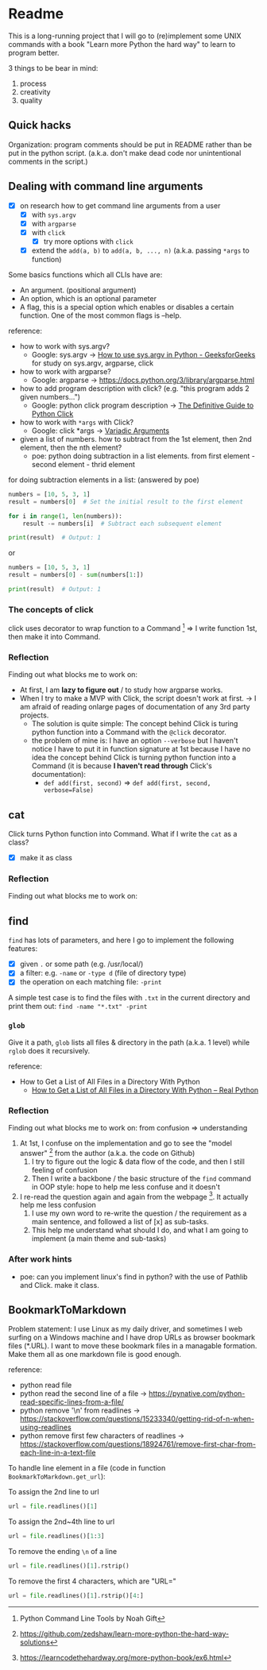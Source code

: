 # Readme

This is a long-running project that I will go to (re)implement some UNIX commands with a book "Learn more Python the hard way" to learn to program better.

3 things to be bear in mind:
1. process
2. creativity
3. quality

## Quick hacks

Organization: program comments should be put in README rather than be put in the python script. (a.k.a. don't make dead code nor unintentional comments in the script.)

## Dealing with command line arguments

- [x] on research how to get command line arguments from a user
    - [x] with `sys.argv`
    - [x] with `argparse`
    - [x] with `click`
        - [x] try more options with `click` 
    - [x] extend the `add(a, b)` to `add(a, b, ..., n)` (a.k.a. passing `*args` to function)

Some basics functions which all CLIs have are:
- An argument. (positional argument)
- An option, which is an optional parameter
- A flag, this is a special option which enables or disables a certain function. One of the most common flags is –help.

reference:
- how to work with sys.argv?
    - Google: sys.argv -> [How to use sys.argv in Python - GeeksforGeeks](https://www.geeksforgeeks.org/how-to-use-sys-argv-in-python/) for study on sys.argv, argparse, click
- how to work with argparse?
    - Google: argparse -> https://docs.python.org/3/library/argparse.html
- how to add program description with click? (e.g. "this program adds 2 given numbers...")
    - Google: python click program description -> [The Definitive Guide to Python Click](https://www.assemblyai.com/blog/the-definitive-guide-to-python-click/#:~:text=Click%2C%20or%20“Command%20Line%20Interface,loading%20of%20subcommands%20at%20runtime.)
- how to work with `*args` with Click?
    - Google: click *args -> [Variadic Arguments](https://click.palletsprojects.com/en/8.1.x/arguments/)
- given a list of numbers. how to subtract from the 1st element, then 2nd element, then the nth element?
    - poe: python doing subtraction in a list elements. from first element - second element - thrid element

for doing subtraction elements in a list: (answered by poe)
```python
numbers = [10, 5, 3, 1]
result = numbers[0]  # Set the initial result to the first element

for i in range(1, len(numbers)):
    result -= numbers[i]  # Subtract each subsequent element

print(result)  # Output: 1
```

or 
```python
numbers = [10, 5, 3, 1]
result = numbers[0] - sum(numbers[1:])

print(result)  # Output: 1
```

### The concepts of click

click uses decorator to wrap function to a Command [^click]
=> I write function 1st, then make it into Command.

[^click]: Python Command Line Tools by Noah Gift 

### Reflection

Finding out what blocks me to work on:
- At first, I am **lazy to figure out** / to study how argparse works.
- When I try to make a MVP with Click, the script doesn't work at first. -> I am afraid of reading onlarge pages of documentation of any 3rd party projects.
    - The solution is quite simple: The concept behind Click is turing python function into a Command with the `@click` decorator.
    - the problem of mine is: I have an option `--verbose` but I haven't notice I have to put it in function signature at 1st because I have no idea the concept behind Click is turning python function into a Command (it is because **I haven't read through** Click's documentation):
        - `def add(first, second)` => `def add(first, second, verbose=False)` 


## cat

Click turns Python function into Command.
What if I write the `cat` as a class?

- [x] make it as class

### Reflection

Finding out what blocks me to work on:

## find

`find` has lots of parameters, and here I go to implement the following features:
- [x] given `.` or some path (e.g. /usr/local/)
- [x] a filter: e.g. `-name` or `-type d` (file of directory type)
- [x] the operation on each matching file: `-print`

A simple test case is to find the files with `.txt` in the current directory and print them out: `find -name "*.txt" -print`

### `glob`

Give it a path, `glob` lists all files & directory in the path (a.k.a. 1 level) while `rglob` does it recursively.

reference:
- How to Get a List of All Files in a Directory With Python
    - [How to Get a List of All Files in a Directory With Python – Real Python](https://realpython.com/get-all-files-in-directory-python/)

### Reflection

Finding out what blocks me to work on:
from confusion => understanding

1. At 1st, I confuse on the implementation and go to see the "model answer" [^1] from the author (a.k.a. the code on Github)
    1. I try to figure out the logic & data flow of the code, and then I still feeling of confusion
    2. Then I write a backbone / the basic structure of the `find` command in OOP style: hope to help me less confuse and it doesn't
2. I re-read the question again and again from the webpage [^2]. It actually help me less confusion
    1. I use my own word to re-write the question / the requirement as a main sentence, and followed a list of [x] as sub-tasks.
    2. This help me understand what should I do, and what I am going to implement (a main theme and sub-tasks)

[^1]: https://github.com/zedshaw/learn-more-python-the-hard-way-solutions
[^2]: https://learncodethehardway.org/more-python-book/ex6.html

### After work hints

- poe: can you implement linux's find in python? with the use of Pathlib and Click. make it class.


## BookmarkToMarkdown

Problem statement:
I use Linux as my daily driver, and sometimes I web surfing on a Windows machine and I have drop URLs as browser bookmark files (*.URL). I want to move these bookmark files in a managable formation. Make them all as one markdown file is good enough.


reference:
- python read file
- python read the second line of a file -> https://pynative.com/python-read-specific-lines-from-a-file/
- python remove '\n' from readlines -> https://stackoverflow.com/questions/15233340/getting-rid-of-n-when-using-readlines
- python remove first few characters of readlines -> https://stackoverflow.com/questions/18924761/remove-first-char-from-each-line-in-a-text-file

To handle line element in a file (code in function `BookmarkToMarkdown.get_url`):

To assign the 2nd line to url
```python
url = file.readlines()[1]
```
To assign the 2nd~4th line to url
```python
url = file.readlines()[1:3]
```
To remove the ending `\n` of a line
```python
url = file.readlines()[1].rstrip()
```
 To remove the first 4 characters, which are "URL="
```python
url = file.readlines()[1].rstrip()[4:]
```